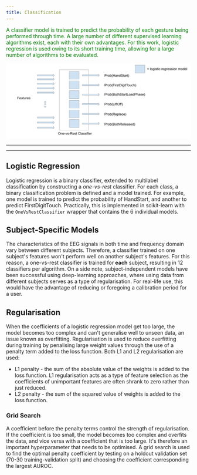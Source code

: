 ```yaml
---
title: Classification
---
```


<span style="color:green"> A classifier model is trained to predict the probability of each gesture being performed through time. A large number of different supervised learning algorithms exist, each with their own advantages. For this work, logistic regression is used owing to its short training time, allowing for a large number of algorithms to be evaluated. </span>

![classification figure](images/classification_fig.png)

---
---

## Logistic Regression
Logistic regression is a binary classifier, extended to multilabel classification by constructing a *one-vs-rest* classifier. For each class, a binary classification problem is defined and a model trained. For example, 
one model is trained to predict the probability of HandStart, and another to predict FirstDigitTouch. Practically, this is implemented in scikit-learn with the `OneVsRestClassifier` wrapper that contains the 6 individual models. 

## Subject-Specific Models
The characteristics of the EEG signals in both time and frequency domain vary between different subjects. Therefore, a classifier trained on one subject's features won't perform well on another subject's features. For this reason, a one-vs-rest classifier is trained for **each** subject, resulting in 12 classifiers per algorithm. On a side note, subject-independent models have been successful using deep-learning approaches, where using data from different subjects serves as a type of regularisation. For real-life use, this would have the advantage of reducing or foregoing a calibration period for a user. 

## Regularisation
When the coefficients of a logistic regression model get too large, the model becomes too complex and can't generalise well to unseen data, an issue known as overfitting. Regularisation is used to reduce overfitting during training by penalising large weight values through the use of a penalty term added to the loss function. Both L1 and L2 regularisation are used:
- L1 penalty - the sum of the absolute value of the weights is added to the loss function. L1 regularisation acts as a type of feature selection as the coefficients of unimportant features are often shrank to zero rather than just reduced. 
- L2 penalty - the sum of the squared value of weights is added to the loss function.

### Grid Search
A coefficient before the penalty terms control the strength of regularisation. If the coefficient is too small, the model becomes too complex and overfits the data, and vice versa with a coefficient that is too large. It's therefore an important hyperparameter that needs to be optimised. A grid search is used to find the optimal penalty coefficient by testing on a holdout validation set (70-30 training-validation split) and choosing the coefficient corresponding the largest AUROC. 
